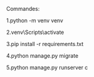 Commandes:
  
1.python -m venv venv 
  
2.venv\Scripts\activate 
  
3.pip install -r requirements.txt
  
4.python manage.py migrate 

5.python manage.py runserver
c